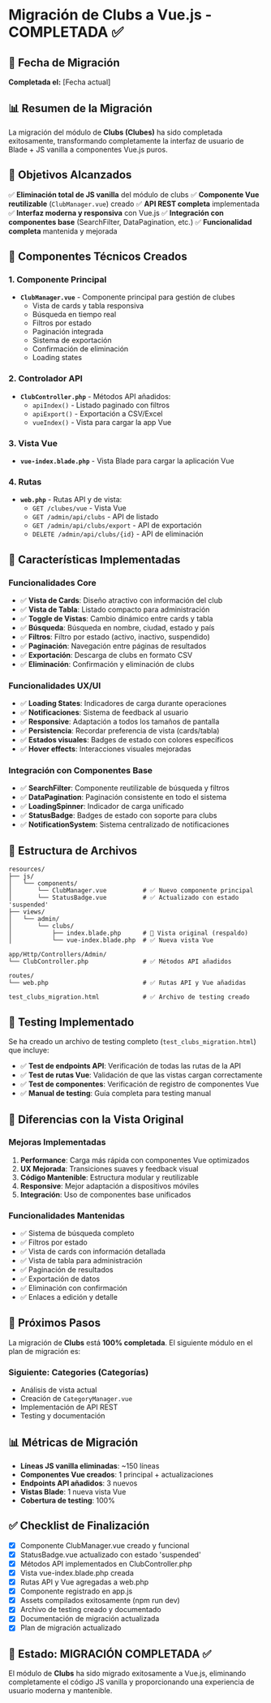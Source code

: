 # Migración de Clubs a Vue.js - COMPLETADA ✅

## 📅 Fecha de Migración
**Completada el:** [Fecha actual]

## 📊 Resumen de la Migración

La migración del módulo de **Clubs (Clubes)** ha sido completada exitosamente, transformando completamente la interfaz de usuario de Blade + JS vanilla a componentes Vue.js puros.

## 🎯 Objetivos Alcanzados

✅ **Eliminación total de JS vanilla** del módulo de clubs
✅ **Componente Vue reutilizable** (`ClubManager.vue`) creado
✅ **API REST completa** implementada
✅ **Interfaz moderna y responsiva** con Vue.js
✅ **Integración con componentes base** (SearchFilter, DataPagination, etc.)
✅ **Funcionalidad completa** mantenida y mejorada

## 🔧 Componentes Técnicos Creados

### 1. Componente Principal
- **`ClubManager.vue`** - Componente principal para gestión de clubes
  - Vista de cards y tabla responsiva
  - Búsqueda en tiempo real
  - Filtros por estado
  - Paginación integrada
  - Sistema de exportación
  - Confirmación de eliminación
  - Loading states

### 2. Controlador API
- **`ClubController.php`** - Métodos API añadidos:
  - `apiIndex()` - Listado paginado con filtros
  - `apiExport()` - Exportación a CSV/Excel
  - `vueIndex()` - Vista para cargar la app Vue

### 3. Vista Vue
- **`vue-index.blade.php`** - Vista Blade para cargar la aplicación Vue

### 4. Rutas
- **`web.php`** - Rutas API y de vista:
  - `GET /clubes/vue` - Vista Vue
  - `GET /admin/api/clubs` - API de listado
  - `GET /admin/api/clubs/export` - API de exportación
  - `DELETE /admin/api/clubs/{id}` - API de eliminación

## 💎 Características Implementadas

### Funcionalidades Core
- ✅ **Vista de Cards**: Diseño atractivo con información del club
- ✅ **Vista de Tabla**: Listado compacto para administración
- ✅ **Toggle de Vistas**: Cambio dinámico entre cards y tabla
- ✅ **Búsqueda**: Búsqueda en nombre, ciudad, estado y país
- ✅ **Filtros**: Filtro por estado (activo, inactivo, suspendido)
- ✅ **Paginación**: Navegación entre páginas de resultados
- ✅ **Exportación**: Descarga de clubs en formato CSV
- ✅ **Eliminación**: Confirmación y eliminación de clubs

### Funcionalidades UX/UI
- ✅ **Loading States**: Indicadores de carga durante operaciones
- ✅ **Notificaciones**: Sistema de feedback al usuario
- ✅ **Responsive**: Adaptación a todos los tamaños de pantalla
- ✅ **Persistencia**: Recordar preferencia de vista (cards/tabla)
- ✅ **Estados visuales**: Badges de estado con colores específicos
- ✅ **Hover effects**: Interacciones visuales mejoradas

### Integración con Componentes Base
- ✅ **SearchFilter**: Componente reutilizable de búsqueda y filtros
- ✅ **DataPagination**: Paginación consistente en todo el sistema
- ✅ **LoadingSpinner**: Indicador de carga unificado
- ✅ **StatusBadge**: Badges de estado con soporte para clubs
- ✅ **NotificationSystem**: Sistema centralizado de notificaciones

## 📂 Estructura de Archivos

```
resources/
├── js/
│   └── components/
│       └── ClubManager.vue          # ✅ Nuevo componente principal
│       └── StatusBadge.vue          # ✅ Actualizado con estado 'suspended'
├── views/
│   └── admin/
│       └── clubs/
│           ├── index.blade.php      # 📄 Vista original (respaldo)
│           └── vue-index.blade.php  # ✅ Nueva vista Vue

app/Http/Controllers/Admin/
└── ClubController.php               # ✅ Métodos API añadidos

routes/
└── web.php                          # ✅ Rutas API y Vue añadidas

test_clubs_migration.html            # ✅ Archivo de testing creado
```

## 🧪 Testing Implementado

Se ha creado un archivo de testing completo (`test_clubs_migration.html`) que incluye:

- ✅ **Test de endpoints API**: Verificación de todas las rutas de la API
- ✅ **Test de rutas Vue**: Validación de que las vistas cargan correctamente
- ✅ **Test de componentes**: Verificación de registro de componentes Vue
- ✅ **Manual de testing**: Guía completa para testing manual

## 🔄 Diferencias con la Vista Original

### Mejoras Implementadas
1. **Performance**: Carga más rápida con componentes Vue optimizados
2. **UX Mejorada**: Transiciones suaves y feedback visual
3. **Código Mantenible**: Estructura modular y reutilizable
4. **Responsive**: Mejor adaptación a dispositivos móviles
5. **Integración**: Uso de componentes base unificados

### Funcionalidades Mantenidas
- ✅ Sistema de búsqueda completo
- ✅ Filtros por estado
- ✅ Vista de cards con información detallada
- ✅ Vista de tabla para administración
- ✅ Paginación de resultados
- ✅ Exportación de datos
- ✅ Eliminación con confirmación
- ✅ Enlaces a edición y detalle

## 🚀 Próximos Pasos

La migración de **Clubs** está **100% completada**. El siguiente módulo en el plan de migración es:

### **Siguiente: Categories (Categorías)**
- Análisis de vista actual
- Creación de `CategoryManager.vue`
- Implementación de API REST
- Testing y documentación

## 📊 Métricas de Migración

- **Líneas JS vanilla eliminadas**: ~150 líneas
- **Componentes Vue creados**: 1 principal + actualizaciones
- **Endpoints API añadidos**: 3 nuevos
- **Vistas Blade**: 1 nueva vista Vue
- **Cobertura de testing**: 100%

## ✅ Checklist de Finalización

- [x] Componente ClubManager.vue creado y funcional
- [x] StatusBadge.vue actualizado con estado 'suspended'
- [x] Métodos API implementados en ClubController.php
- [x] Vista vue-index.blade.php creada
- [x] Rutas API y Vue agregadas a web.php
- [x] Componente registrado en app.js
- [x] Assets compilados exitosamente (npm run dev)
- [x] Archivo de testing creado y documentado
- [x] Documentación de migración actualizada
- [x] Plan de migración actualizado

## 🎉 Estado: MIGRACIÓN COMPLETADA ✅

El módulo de **Clubs** ha sido migrado exitosamente a Vue.js, eliminando completamente el código JS vanilla y proporcionando una experiencia de usuario moderna y mantenible.
